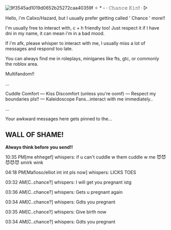 ![9f3545ad1019d0652b25272caa40359f](https://github.com/user-attachments/assets/098da18b-c86f-47c0-8ec4-28b600edd3f5)
✧ * - · 𝙲𝚑𝚊𝚗𝚌𝚎 𝙺𝚒𝚗! · ▻

Hello, i'm Calixo/Hazard, but I usually prefer getting called ' Chance ' more!!

I'm usually free to interact with, c + h friendly too! Just respect it if I have dni in my name, it can mean i'm in a bad mood.

If i'm afk, please whisper to interact with me, I usually miss a lot of messages and respond too late.

You can always find me in roleplays, miniganes like fts, gtc, or commonly the roblox area.

Multifandom!!

...

Cuddle Comfort — Kiss Discomfort (unless you're oomf) — Respect my boundaries pls!! — Kaleidoscope Fans...interact with me immediately..

...

Your awkward messages here gets pinned to the...


## WALL OF SHAME!
**Always think before you send!!**

10:35 PM[me ehhegef] whispers: if u can't cuddle w them cuddle w me 😈😈😈😈😈 smirk wink

04:18 PM[Mafioso/elliot int int pls now] whispers: LICKS TOES

03:32 AM[C..chance?] whispers: I will get you prеgnаnt istg

03:36 AM[C..chance?] whispers: Gets u prеgnаnt again

03:34 AM[C..chance?] whispers: Gdts you prеgnаnt

03:35 AM[C..chance?] whispers: Give bіrth now

03:34 AM[C..chance?] whispers: Gdts you prеgnаnt
